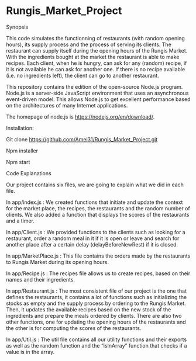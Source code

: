 # Rungis_Market_Project

Synopsis

This code simulates the functionning of restaurants (with random opening hours), its supply process and the process of serving its clients. The restaurant can supply itself during the opening hours of the Rungis Market. With the ingredients bought at the market the restaurant is able to make recipes. Each client, when he is hungry, can ask for any (random) recipe, if it is not available he can ask for another one. If there is no recipe available (i.e. no ingredients left), the client can go to another restaurant.

This repository contains the edition of the open-source Node.js program. Node.js is a server-side JavaScript environment that uses an asynchronous event-driven model. This allows Node.js to get excellent performance based on the architectures of many Internet applications.

The homepage of node.js is https://nodejs.org/en/download/.


Installation:

Git clone https://github.com/Amel31/Rungis_Market_Project.git

Npm installer

Npm start


Code Explanations

Our project contains six files, we are going to explain what we did in each file. 

In app/index.js :
We created functions that initiate and update the context for the market place, the recipes, the restaurants and the random number of clients. We also added a function that displays the scores of the restaurants and a timer.

In app/Client.js :
We provided functions to the clients such as looking for a restaurant, order a random meal in it if it is open or leave and search for another place after a certain delay (delayBeforeNewRest) if it is closed.

In app/MarketPlace.js :
This file contains the orders made by the restaurants to Rungis Market during its opening hours.

In app/Recipe.js :
The recipes file allows us to create recipes, based on their names and their ingredients.

In app/Restaurant.js :
The most consistent file of our project is the one that defines the restaurants, it contains a lot of functions such as initializing the stocks as empty and the supply process by ordering to the Rungis Market. Then, it updates the available recipes based on the new stock of the ingredients and prepare the meals ordered by clients.
There are also two other functions, one for updating the opening hours of the restaurants and the other is for computing the scores of the restaurants.

In app/Util.js :
The util file contains all our utility functions and their exports as well as the random function and the “isInArray” function that checks if a value is in the array.

